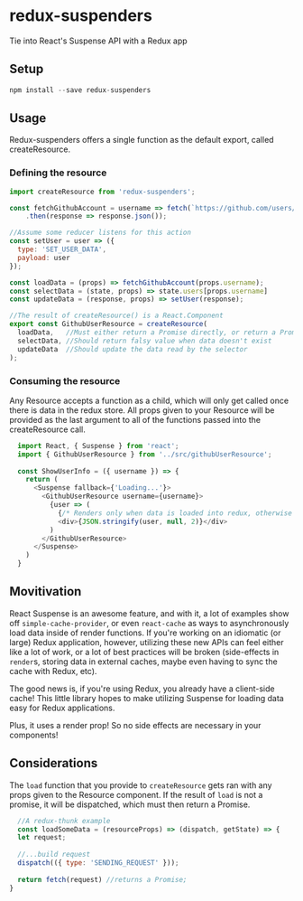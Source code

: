 # redux-suspenders
Tie into React's Suspense API with a Redux app

## Setup
```js
npm install --save redux-suspenders
```

## Usage
Redux-suspenders offers a single function as the default export, called createResource.

### Defining the resource
```js
import createResource from 'redux-suspenders';

const fetchGithubAccount = username => fetch(`https://github.com/users/${username}`)
    .then(response => response.json());

//Assume some reducer listens for this action
const setUser = user => ({
  type: 'SET_USER_DATA',
  payload: user
});

const loadData = (props) => fetchGithubAccount(props.username);
const selectData = (state, props) => state.users[props.username]
const updateData = (response, props) => setUser(response);

//The result of createResource() is a React.Component
export const GithubUserResource = createResource(
  loadData,   //Must either return a Promise directly, or return a Promise when dispatched
  selectData, //Should return falsy value when data doesn't exist
  updateData  //Should update the data read by the selector
);

```

### Consuming the resource

Any Resource accepts a function as a child, which will only get called once there is data in the redux store. All props given to your Resource will be provided as the last argument to all of the functions passed into the createResource call.

```js
  import React, { Suspense } from 'react';
  import { GithubUserResource } from '../src/githubUserResource';
  
  const ShowUserInfo = ({ username }) => {
    return (
      <Suspense fallback={'Loading...'}>
        <GithubUserResource username={username}> 
          {user => (
            {/* Renders only when data is loaded into redux, otherwise renders Suspsense's fallback */}
            <div>{JSON.stringify(user, null, 2)}</div>
          )
        </GithubUserResource>
      </Suspense>
    )
  }

```

## Movitivation
React Suspense is an awesome feature, and with it, a lot of examples show off `simple-cache-provider`, or even `react-cache` as ways to asynchronously load data inside of render functions. If you're working on an idiomatic (or large) Redux application, however, utilizing these new APIs can feel either like a lot of work, or a lot of best practices will be broken (side-effects in `render`s, storing data in external caches, maybe even having to sync the cache with Redux, etc).

The good news is, if you're using Redux, you already have a client-side cache! This little library hopes to make utilizing Suspense for loading data easy for Redux applications.

Plus, it uses a render prop! So no side effects are necessary in your components!

## Considerations
The `load` function that you provide to `createResource` gets ran with any props given to the Resource component. If the result of `load` is not a promise, it will be dispatched, which must then return a Promise. 

```js
  //A redux-thunk example
  const loadSomeData = (resourceProps) => (dispatch, getState) => {
  let request;
  
  //...build request
  dispatch(({ type: 'SENDING_REQUEST' }));
  
  return fetch(request) //returns a Promise;
}
```
